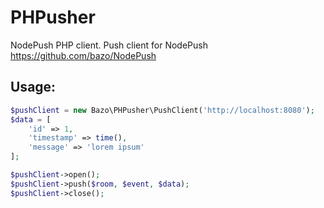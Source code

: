 PHPusher
========

NodePush PHP client. Push client for NodePush https://github.com/bazo/NodePush

## Usage:

```php
$pushClient = new Bazo\PHPusher\PushClient('http://localhost:8080');
$data = [
	'id' => 1,
	'timestamp' => time(),
	'message' => 'lorem ipsum'
];

$pushClient->open();
$pushClient->push($room, $event, $data);
$pushClient->close();

```